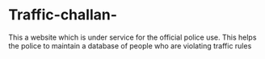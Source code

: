 # Traffic-challan-
This a website which is under service for the official police use. This helps the police to maintain a database of people who are violating traffic rules
